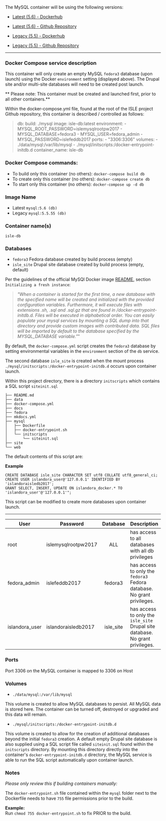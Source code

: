 The MySQL container will be using the following versions:


* [Latest (5.6) - Dockerhub](https://hub.docker.com/_/mysql/)
* [Latest (5.6) - Github Repository](https://github.com/docker-library/mysql/blob/d8e7c8b6c0ba854fd5ea8257b79a2b3377f668ae/5.6/Dockerfile)

* [Legacy (5.5) - Dockerhub](https://hub.docker.com/_/mysql/)
* [Legacy (5.5) - Github Repository](https://github.com/docker-library/mysql/blob/41cfbdd89323a1230342038757b5b8f7f2f36b74/5.5/Dockerfile)

---

### Docker Compose service description
This container will only create an empty MySQL `fedora3` database (upon launch) using the Docker `environment` setting (displayed above). The Drupal site and/or multi-site databases will need to be created post launch.

** Please note: This container must be created and launched first, prior to all other containers.**

Within the docker-compose.yml file, found at the root of the ISLE project Github repository, this container is described / controlled as follows:

>db:
  build: ./mysql
  image: isle-db:latest
  environment:
    - MYSQL_ROOT_PASSWORD=islemysqlrootpw2017
    - MYSQL_DATABASE=fedora3
    - MYSQL_USER=fedora_admin
    - MYSQL_PASSWORD=islefeddb2017
  ports:
    - "3306:3306"
  volumes:
    - ./data/mysql:/var/lib/mysql
    - ./mysql/initscripts:/docker-entrypoint-initdb.d
  container_name: isle-db

### Docker Compose commands:
  * To build only this container (no others): `docker-compose build db`  
  * To create only this container (no others): `docker-compose create db`
  * To start only this container (no others): `docker-compose up -d db`  

### Image Name
* Latest `mysql:5.6 (db)`
* Legacy `mysql:5.5.55 (db)`

### Container name(s)
`isle-db`

### Databases

* `fedora3` Fedora database created by build process (empty)
* `isle_site` Drupal site database created by build process (empty, default)

Per the guidelines of the official MySQl Docker image [README](https://hub.docker.com/_/mysql/), section `Initializing a fresh instance`:

> *"When a container is started for the first time, a new database with the specified name will be created and initialized with the provided configuration variables. Furthermore, it will execute files with extensions .sh, .sql and .sql.gz that are found in /docker-entrypoint-initdb.d. Files will be executed in alphabetical order. You can easily populate your mysql services by mounting a SQL dump into that directory and provide custom images with contributed data. SQL files will be imported by default to the database specified by the MYSQL_DATABASE variable."*"

By default, the `docker-compose.yml` script creates the `fedora3` database by setting environmental variables in the `environment` section of the `db` service.

The second database `isle_site` is created when the mount process `./mysql/initscripts:/docker-entrypoint-initdb.d` occurs upon container launch.

Within this project directory, there is a directory `initscripts` which contains a SQL script `siteinit.sql`

```
├── README.md
├── data
├── docker-compose.yml
├── docs
├── fedora
├── mkdocs.yml
├── mysql
│   ├── Dockerfile
│   ├── docker-entrypoint.sh
│   └── initscripts
│       └── siteinit.sql
├── site
└── web
```

The default contents of this script are:

**Example**

`CREATE DATABASE isle_site CHARACTER SET utf8 COLLATE utf8_general_ci;`  
`CREATE USER islandora_user@'127.0.0.1' IDENTIFIED BY 'islandoraisledb2017';`  
`GRANT SELECT, INSERT, UPDATE ON islandora_docker.* TO 'islandora_user'@'127.0.0.1'";`  

This script can be modified to create more databases upon container launch.

---

| User         | Password            | Database         | Description                                                                  |
------------   | -------------       | :-------------:  | -------------                                                                |
root           | islemysqlrootpw2017 | ALL              | has access to all databases with all db privileges                           |
fedora_admin   | islefeddb2017       | fedora3          | has access to only the `fedora3` Fedora database. No grant privileges.       |
islandora_user | islandoraisledb2017 | isle_site         | has access to only the `isle_site` Drupal site database. No grant privileges. |

### Ports
Port 3306 on the MySQL container is mapped to 3306 on Host

### Volumes
* `./data/mysql:/var/lib/mysql`

This volume is created to allow MySQL databases to persist. All MySQL data is stored here. The container can be turned off, destroyed or upgraded and this data will remain.

* `./mysql/initscripts:/docker-entrypoint-initdb.d`

This volume is created to allow for the creation of additional databases beyond the initial `fedora3` creation. A default empty Drupal site database is also supplied using a SQL script file called `siteinit.sql` found within the `initscripts` directory. By mounting this directory directly into the container's `docker-entrypoint-initdb.d` directory, the MySQL service is able to run the SQL script automatically upon container launch.

### Notes
*Please only review this if building containers manually:*  

The `docker-entrypoint.sh` file contained within the `mysql` folder next to the Dockerfile needs to have `755` file permissions prior to the build.  

**Example:**  
Run `chmod 755 docker-entrypoint.sh` to fix PRIOR to the build.
